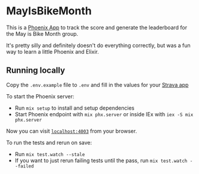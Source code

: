 # MayIsBikeMonth

This is a [Phoenix App](https://www.phoenixframework.org/) to track the score and generate the leaderboard for the May is Bike Month group.

It's pretty silly and definitely doesn't do everything correctly, but was a fun way to learn a little Phoenix and Elixir.

## Running locally

Copy the `.env.example` file to `.env` and fill in the values for your [Strava app](https://www.strava.com/settings/api)

To start the Phoenix server:

  * Run `mix setup` to install and setup dependencies
  * Start Phoenix endpoint with `mix phx.server` or inside IEx with `iex -S mix phx.server`

Now you can visit [`localhost:4003`](http://localhost:4003) from your browser.

To run the tests and rerun on save:

  * Run `mix test.watch --stale`
  * If you want to just rerun failing tests until the pass, run `mix test.watch --failed`
